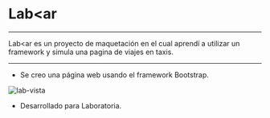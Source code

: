 # Lab<ar
---

Lab<ar es un proyecto de maquetación en el cual aprendí a utilizar un framework y simula una pagina de viajes en taxis.

---


- Se creo una página web usando el framework Bootstrap.

![lab-vista](https://user-images.githubusercontent.com/32883910/38773843-c7318a8e-4014-11e8-9f15-b88ba665b92e.png)


- Desarrollado para Laboratoria.
